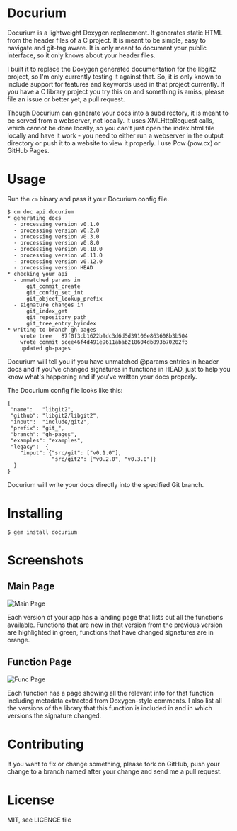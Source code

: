 # Docurium

Docurium is a lightweight Doxygen replacement.  It generates static HTML from the header files of a C project. It is meant to be simple, easy to navigate and git-tag aware. It is only meant to document your public interface, so it only knows about your header files.

I built it to replace the Doxygen generated documentation for the libgit2 project, so I'm only currently testing it against that.  So, it is only known to include support for features and keywords used in that project currently.  If you have a C library project you try this on and something is amiss, please file an issue or better yet, a pull request.

Though Docurium can generate your docs into a subdirectory, it is meant to be served from a webserver, not locally.  It uses XMLHttpRequest calls, which cannot be done locally, so you can't just open the index.html file locally and have it work - you need to either run a webserver in the output directory or push it to a website to view it properly.  I use Pow (pow.cx) or GitHub Pages.

# Usage

Run the `cm` binary and pass it your Docurium config file.

    $ cm doc api.docurium
    * generating docs
      - processing version v0.1.0
      - processing version v0.2.0
      - processing version v0.3.0
      - processing version v0.8.0
      - processing version v0.10.0
      - processing version v0.11.0
      - processing version v0.12.0
      - processing version HEAD
    * checking your api
      - unmatched params in
          git_commit_create
          git_config_set_int
          git_object_lookup_prefix
      - signature changes in
          git_index_get
          git_repository_path
          git_tree_entry_byindex
    * writing to branch gh-pages
        wrote tree   87f0f3cb1622b9dc3d6d5d39106e863608b3b504
        wrote commit 5cee46f4d491e9611abab218604db893b70202f3
        updated gh-pages

Docurium will tell you if you have unmatched @params entries in header docs and if you've changed signatures in functions in HEAD, just to help you know what's happening and if you've written your docs properly.

The Docurium config file looks like this:

    {
     "name":   "libgit2",
     "github": "libgit2/libgit2",
     "input":  "include/git2",
     "prefix": "git_",
     "branch": "gh-pages",
     "examples": "examples",
     "legacy":  {
        "input": {"src/git": ["v0.1.0"],
                  "src/git2": ["v0.2.0", "v0.3.0"]}
      }
    }

Docurium will write your docs directly into the specified Git branch.

# Installing

    $ gem install docurium

# Screenshots

## Main Page

![Main Page](https://img.skitch.com/20110614-c98pp6c9p9mn35jn4iskjim7hk.png)

Each version of your app has a landing page that lists out all the functions available.  Functions that are new in that version from the previous version are highlighted in green, functions that have changed signatures are in orange.

## Function Page

![Func Page](https://img.skitch.com/20110614-mdasyhip3swxtngwxrce8wqy3h.png)

Each function has a page showing all the relevant info for that function including metadata extracted from Doxygen-style comments.  I also list all the versions of the library that this function is included in and in which versions the signature changed.


# Contributing

If you want to fix or change something, please fork on GitHub, push your change to a branch named after your change and send me a pull request.

# License

MIT, see LICENCE file


